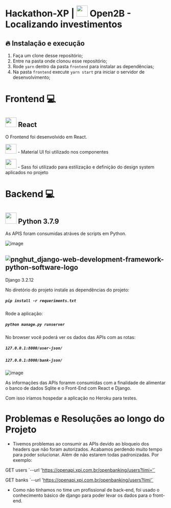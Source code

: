 # Hackathon-XP | <img src="https://raw.githubusercontent.com/Silva-Leo/Hackathon-XP/1af13ca59ad5e38d91371cdd5445d6f27fa20603/hacka-xp/src/assets/img/HeaderLogo.svg" height="35px" width="35px"> Open2B - Localizando investimentos 

## 🔥 Instalação e execução

1. Faça um clone desse repositório;
2. Entre na pasta onde clonou esse repositório;
3. Rode `yarn` dentro da pasta `frontend` para instalar as dependências;
4. Na pasta `frontend` execute `yarn start` pra iniciar o servidor de desenvolvimento;

# Frontend :computer:

## <img src="https://cdn.jsdelivr.net/gh/devicons/devicon/icons/react/react-original.svg" height="30px" width="35px"/> React

O Frontend foi desenvolvido em React. 

<img src="https://cdn.jsdelivr.net/gh/devicons/devicon/icons/materialui/materialui-original.svg" height="30px" width="35px" /> - Material UI foi utilizado nos componentes

<img src="https://cdn.jsdelivr.net/gh/devicons/devicon/icons/sass/sass-original.svg" height="30px" width="35px"/> - Sass foi utilizado para estilização e definição do design system aplicados no projeto

# Backend :computer:


## <img src="https://cdn.jsdelivr.net/gh/devicons/devicon/icons/python/python-original.svg" height="35px" width="35px"/> Python 3.7.9

As APIS foram consumidas atráves de scripts em Python.

![image](https://user-images.githubusercontent.com/29557513/154873137-3493e280-95ef-4446-9472-7ce154e0e318.png)



## ![pnghut_django-web-development-framework-python-software-logo](https://user-images.githubusercontent.com/29557513/154881856-4dd15f63-ffc6-4940-a175-1b08dfd01aee.png)
 Django 3.2.12

No diretório do projeto instale as dependências do projeto:

##### `pip install -r requeriments.txt`



Rode a aplicação:

##### `python manage.py runserver`



No browser você poderá ver os dados das APIs com as rotas:

##### `127.0.0.1:8000/user-json/`

##### `127.0.0.1:8000/bank-json/`



![image](https://user-images.githubusercontent.com/29557513/154873166-5735efef-f173-4ce1-8b33-f6e930bb38cb.png)



As informações das APIs foramm consumidas com a finalidade de alimentar o banco de dados Sqlite e o Front-End com React e Django.

Com isso iríamos hospedar a aplicação no Heroku para testes.




# Problemas e Resoluções ao longo do Projeto

 - Tivemos problemas ao consumir as APIs devido ao bloqueio dos headers que não foram autorizados. Acabamos perdendo muito tempo para poder solucionar.
   Além de não estarem todas padronizadas. Por exemplo:
  
  GET users ´--url 'https://openapi.xpi.com.br/openbanking/users?limi='´
  
  GET banks ´--url 'https://openapi.xpi.com.br/openbanking/users?limi'´


- Como não tínhamos no time um profissional de back-end, foi usado o conhecimento básico de django para poder levar os dados para o front-end.
